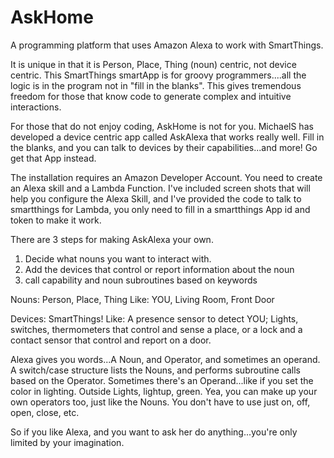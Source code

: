 # AskHome

A programming platform that uses Amazon Alexa to work with SmartThings.  

It is unique in that it is Person, Place, Thing (noun) centric, not device centric.
This SmartThings smartApp is for groovy programmers....all the logic is in the program
not in "fill in the blanks".  This gives tremendous freedom for those that know code
to generate complex and intuitive interactions.  

For those that do not enjoy coding, AskHome is not for you.   MichaelS has developed a 
device centric app called AskAlexa that works really well.  Fill in the blanks, and you can talk 
to devices by their capabilities...and more!  Go get that App instead.

The installation requires an Amazon Developer Account.  You need to create an Alexa skill
and a Lambda Function.  I've included screen shots that will help you configure the Alexa Skill,
and I've provided the code to talk to smartthings for Lambda, you only need to fill in a smartthings 
App id and token to make it work.

There are 3 steps for making AskAlexa your own.
1.  Decide what nouns you want to interact with.
2.  Add the devices that control or report information about the noun
3.  call capability and noun subroutines based on keywords

Nouns:  Person, Place, Thing
Like:  YOU, Living Room, Front Door

Devices:  SmartThings!
Like:  A presence sensor to detect YOU; Lights, switches, thermometers that control and sense a place, 
or a lock and a contact sensor that control and report on a door.

Alexa gives you words...A Noun, and Operator, and sometimes an operand.  A switch/case structure lists
the Nouns, and performs subroutine calls based on the Operator.  Sometimes there's an Operand...like
if you set the color in lighting.   Outside Lights, lightup, green.   Yea, you can make up your own operators
too, just like the Nouns.  You don't have to use just on, off, open, close, etc.

So if you like Alexa, and you want to ask her do anything...you're only limited by your imagination.

